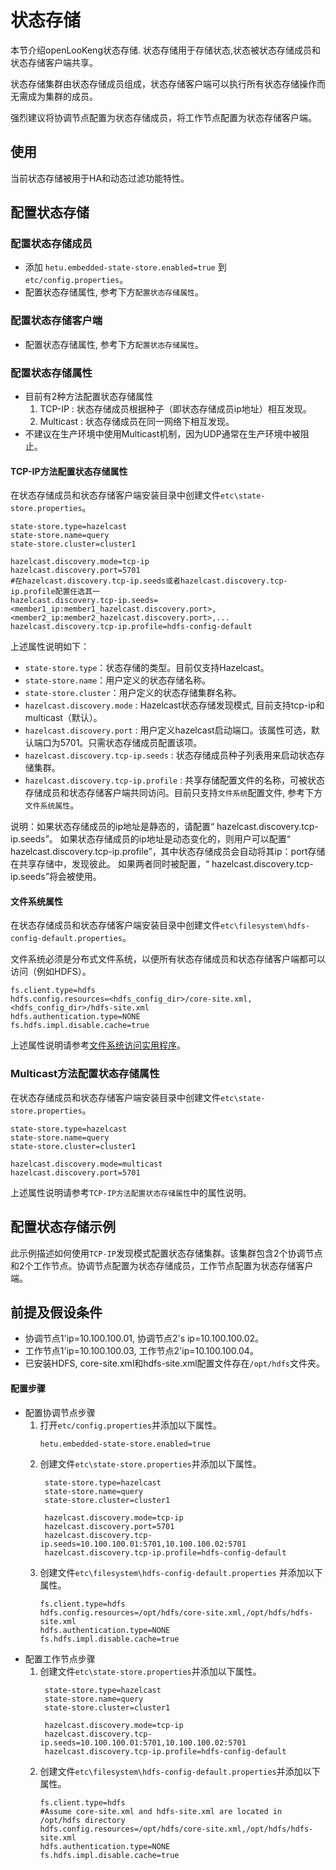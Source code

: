 # 状态存储
本节介绍openLooKeng状态存储. 状态存储用于存储状态,状态被状态存储成员和状态存储客户端共享。

状态存储集群由状态存储成员组成，状态存储客户端可以执行所有状态存储操作而无需成为集群的成员。

强烈建议将协调节点配置为状态存储成员，将工作节点配置为状态存储客户端。

## 使用
当前状态存储被用于HA和动态过滤功能特性。

## 配置状态存储

### 配置状态存储成员
- 添加 `hetu.embedded-state-store.enabled=true` 到 `etc/config.properties`。
- 配置状态存储属性, 参考下方`配置状态存储属性`。 
### 配置状态存储客户端
- 配置状态存储属性, 参考下方`配置状态存储属性`。

### 配置状态存储属性
- 目前有2种方法配置状态存储属性
    1. TCP-IP : 状态存储成员根据种子（即状态存储成员ip地址）相互发现。
    2. Multicast : 状态存储成员在同一网络下相互发现。
- 不建议在生产环境中使用Multicast机制，因为UDP通常在生产环境中被阻止。

#### TCP-IP方法配置状态存储属性

在状态存储成员和状态存储客户端安装目录中创建文件`etc\state-store.properties`。

``` properties
state-store.type=hazelcast
state-store.name=query
state-store.cluster=cluster1

hazelcast.discovery.mode=tcp-ip   
hazelcast.discovery.port=5701       
#在hazelcast.discovery.tcp-ip.seeds或者hazelcast.discovery.tcp-ip.profile配置任选其一
hazelcast.discovery.tcp-ip.seeds=<member1_ip:member1_hazelcast.discovery.port>,<member2_ip:member2_hazelcast.discovery.port>,...
hazelcast.discovery.tcp-ip.profile=hdfs-config-default
```

上述属性说明如下：

- `state-store.type`：状态存储的类型。目前仅支持Hazelcast。
- `state-store.name`：用户定义的状态存储名称。
- `state-store.cluster`：用户定义的状态存储集群名称。
- `hazelcast.discovery.mode` : Hazelcast状态存储发现模式, 目前支持tcp-ip和multicast（默认）。 
- `hazelcast.discovery.port` : 用户定义hazelcast启动端口。该属性可选，默认端口为5701。只需状态存储成员配置该项。
- `hazelcast.discovery.tcp-ip.seeds` : 状态存储成员种子列表用来启动状态存储集群。
- `hazelcast.discovery.tcp-ip.profile` : 共享存储配置文件的名称，可被状态存储成员和状态存储客户端共同访问。目前只支持`文件系统`配置文件, 参考下方`文件系统属性`。

说明：如果状态存储成员的ip地址是静态的，请配置“ hazelcast.discovery.tcp-ip.seeds”。
如果状态存储成员的ip地址是动态变化的，则用户可以配置“ hazelcast.discovery.tcp-ip.profile”，其中状态存储成员会自动将其ip：port存储在共享存储中，发现彼此。
如果两者同时被配置，“ hazelcast.discovery.tcp-ip.seeds”将会被使用。

#### 文件系统属性

在状态存储成员和状态存储客户端安装目录中创建文件`etc\filesystem\hdfs-config-default.properties`。

文件系统必须是分布式文件系统，以便所有状态存储成员和状态存储客户端都可以访问（例如HDFS）。
```
fs.client.type=hdfs
hdfs.config.resources=<hdfs_config_dir>/core-site.xml,<hdfs_config_dir>/hdfs-site.xml
hdfs.authentication.type=NONE
fs.hdfs.impl.disable.cache=true
```
上述属性说明请参考[文件系统访问实用程序](../develop/filesystem.html)。 

### Multicast方法配置状态存储属性

在状态存储成员和状态存储客户端安装目录中创建文件`etc\state-store.properties`。

``` properties
state-store.type=hazelcast
state-store.name=query
state-store.cluster=cluster1

hazelcast.discovery.mode=multicast
hazelcast.discovery.port=5701       
```
上述属性说明请参考`TCP-IP方法配置状态存储属性`中的属性说明。

## 配置状态存储示例

此示例描述如何使用`TCP-IP`发现模式配置状态存储集群。该集群包含2个协调节点和2个工作节点。协调节点配置为状态存储成员，工作节点配置为状态存储客户端。

## 前提及假设条件
- 协调节点1'ip=10.100.100.01, 协调节点2's ip=10.100.100.02。
- 工作节点1'ip=10.100.100.03, 工作节点2'ip=10.100.100.04。
- 已安装HDFS, core-site.xml和hdfs-site.xml配置文件存在`/opt/hdfs`文件夹。

#### 配置步骤
- 配置协调节点步骤
   1. 打开`etc/config.properties`并添加以下属性。
      ```
      hetu.embedded-state-store.enabled=true
      ```
   2. 创建文件`etc\state-store.properties`并添加以下属性。
      ```
       state-store.type=hazelcast
       state-store.name=query
       state-store.cluster=cluster1
      
       hazelcast.discovery.mode=tcp-ip
       hazelcast.discovery.port=5701
       hazelcast.discovery.tcp-ip.seeds=10.100.100.01:5701,10.100.100.02:5701
       hazelcast.discovery.tcp-ip.profile=hdfs-config-default
      ```
   3. 创建文件`etc\filesystem\hdfs-config-default.properties` 并添加以下属性。
      ```
      fs.client.type=hdfs
      hdfs.config.resources=/opt/hdfs/core-site.xml,/opt/hdfs/hdfs-site.xml
      hdfs.authentication.type=NONE
      fs.hdfs.impl.disable.cache=true
      ```
- 配置工作节点步骤
   1. 创建文件`etc\state-store.properties`并添加以下属性。
      ```
       state-store.type=hazelcast
       state-store.name=query
       state-store.cluster=cluster1
      
       hazelcast.discovery.mode=tcp-ip
       hazelcast.discovery.tcp-ip.seeds=10.100.100.01:5701,10.100.100.02:5701
       hazelcast.discovery.tcp-ip.profile=hdfs-config-default
      ```
   2. 创建文件`etc\filesystem\hdfs-config-default.properties`并添加以下属性。
      ```
      fs.client.type=hdfs
      #Assume core-site.xml and hdfs-site.xml are located in /opt/hdfs directory
      hdfs.config.resources=/opt/hdfs/core-site.xml,/opt/hdfs/hdfs-site.xml
      hdfs.authentication.type=NONE
      fs.hdfs.impl.disable.cache=true
      ```
